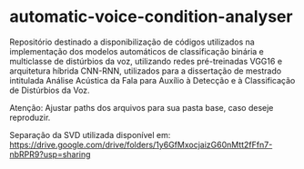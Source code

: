 # automatic-voice-condition-analyser 

  Repositório destinado a disponibilização de códigos utilizados na implementação dos modelos automáticos de classificação binária e multiclasse de distúrbios da voz, utilizando redes pré-treinadas VGG16 e arquitetura híbrida CNN-RNN, utilizados para a dissertação de mestrado intitulada Análise Acústica da Fala para Auxílio à Detecção e à
Classificação de Distúrbios da Voz.  

Atenção: Ajustar paths dos arquivos para sua pasta base, caso deseje reproduzir.  

Separação da SVD utilizada disponível em: https://drive.google.com/drive/folders/1y6GfMxocjaizG60nMtt2fFfn7-nbRPR9?usp=sharing
